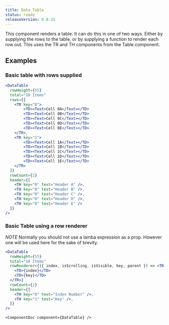 ```yaml
---
title: Data Table
status: ready
releaseVersion: 0.0.33
---
```


This component renders a table. It can do this in one of two ways. Either by supplying the rows to the table, or by supplying a function to render each row out. This uses the TR and TH components from the Table component.

## Examples

### Basic table with rows supplied

```.jsx
<DataTable
  rowHeight={55}
  total="10 Items"
  rows={[
    <TR key="0">
        <TD><Text>Cell 0A</Text></TD>
        <TD><Text>Cell 0B</Text></TD>
        <TD><Text>Cell 0C</Text></TD>
        <TD><Text>Cell 0D</Text></TD>
        <TD><Text>Cell 0E</Text></TD>
    </TR>,
    <TR key="1">
        <TD><Text>Cell 1A</Text></TD>
        <TD><Text>Cell 1B</Text></TD>
        <TD><Text>Cell 1C</Text></TD>
        <TD><Text>Cell 1D</Text></TD>
        <TD><Text>Cell 1E</Text></TD>
    </TR>
  ]}
  rowCount={2}
  header={[
    <TH key="0" text="Header A" />,
    <TH key="0" text="Header B" />,
    <TH key="0" text="Header C" />,
    <TH key="0" text="Header D" />,
    <TH key="0" text="Header E" />
  ]}
/>
```

### Basic Table using a row renderer
*NOTE* Normally you should not use a lamba expression as a prop. However one will be used here for the sake of brevity.

```.jsx
<DataTable
  rowHeight={55}
  total="10 Items"
  rowRenderer={({ index, isScrolling, isVisible, key, parent }) => <TR key={key}>
    <TD>{index}</TD>
    <TD>{key}</TD>
  </TR>}
  rowCount={2}
  header={[
    <TH key="0" text="Index Number" />,
    <TH key="1" text="Key" />,
  ]}
/>
```

```!jsx
<ComponentDoc component={DataTable} />
```